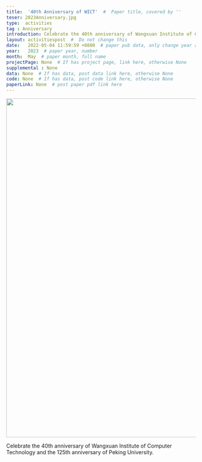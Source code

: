 ```yaml
---
title:  '40th Anniversary of WICT'  #  Paper title, covered by ''
teser: 2023Anniversary.jpg
type:  activities
tag : Anniversary
introduction: Celebrate the 40th anniversary of Wangxuan Institute of Computer Technology and the 125th anniversary of Peking University.
layout: activitiespost  #  Do not change this
date:   2022-05-04 11:59:59 +0800  # paper pub data, only change year and month according to this format
year:   2023  # paper year, number
month:  May  # paper month, full name
projectPage: None  # If has project page, link here, otherwise None
supplemental : None
data: None  # If has data, post data link here, otherwise None
code: None  # If has data, post code link here, otherwise None
paperLink: None  # post paper pdf link here
---
```


<center><img src="{{ BASE_PATH }}/images/activities/2023Anniversary.jpg" width = "900" height = "auto"/></center>

Celebrate the 40th anniversary of Wangxuan Institute of Computer Technology and the 125th anniversary of Peking University.





